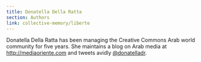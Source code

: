 ```yaml
---
title: Donatella Della Ratta
section: Authors
link: collective-memory/liberte
---
```


Donatella Della Ratta has been managing the Creative Commons Arab world
community for five years. She maintains a blog on Arab media at
<http://mediaoriente.com> and tweets avidly
[@donatelladr](https://twitter.com/donatelladr).



